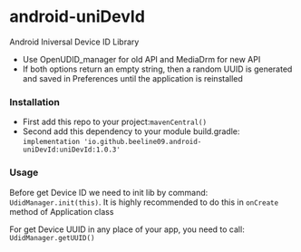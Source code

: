 # android-uniDevId
Android Iniversal Device ID Library

- Use OpenUDID_manager for old API and MediaDrm for new API
- If both options return an empty string, then a random UUID is generated and saved in Preferences until the application is reinstalled

### Installation

- First add this repo to your project:```mavenCentral()```
- Second add this dependency to your module build.gradle: ```implementation 'io.github.beeline09.android-uniDevId:uniDevId:1.0.3'```

### Usage
Before get Device ID we need to init lib by command: ```UdidManager.init(this)```.
It is highly recommended to do this in `onCreate` method of Application class

For get Device UUID in any place of your app, you need to call: `UdidManager.getUUID()`
